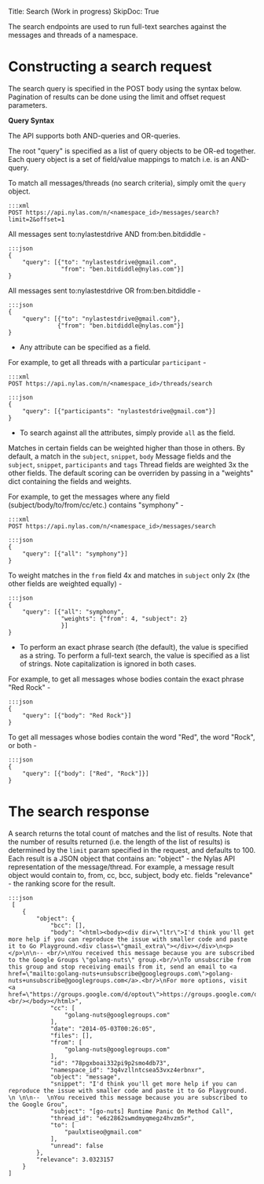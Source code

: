 Title: Search (Work in progress)
SkipDoc: True

The search endpoints are used to run full-text searches against the messages and threads of a namespace.

# Constructing a search request

The search query is specified in the POST body using the syntax below.
Pagination of results can be done using the limit and offset request parameters.

**Query Syntax**

The API supports both AND-queries and OR-queries.

The root "query" is specified as a list of query objects to be OR-ed together.
Each query object is a set of field/value mappings to match i.e. is an AND-query.

To match all messages/threads (no search criteria), simply omit
the `query` object.

```
:::xml
POST https://api.nylas.com/n/<namespace_id>/messages/search?limit=2&offset=1
```

All messages sent to:nylastestdrive AND from:ben.bitdiddle -

```
:::json
{
    "query": [{"to": "nylastestdrive@gmail.com",
               "from": "ben.bitdiddle@nylas.com"}]
}
```

All messages sent to:nylastestdrive OR from:ben.bitdiddle -

```
:::json
{
    "query": [{"to": "nylastestdrive@gmail.com"},
              {"from": "ben.bitdiddle@nylas.com"}]
}
```

* Any attribute can be specified as a field.

For example, to get all threads with a particular `participant` -

```
:::xml
POST https://api.nylas.com/n/<namespace_id>/threads/search
```

```
:::json
{
    "query": [{"participants": "nylastestdrive@gmail.com"}]
}
```

* To search against all the attributes, simply provide `all` as the field.

Matches in certain fields can be weighted higher than those in others. By default,
a match in the `subject`, `snippet`, `body` Message fields and the `subject`, `snippet`,
`participants` and `tags` Thread fields are weighted 3x the other fields.
The default scoring can be overriden by passing in a "weights" dict containing the fields and weights.

For example, to get the messages where any field (subject/body/to/from/cc/etc.) contains "symphony" -

```
:::xml
POST https://api.nylas.com/n/<namespace_id>/messages/search
```

```
:::json
{
    "query": [{"all": "symphony"}]
}
```

To weight matches in the `from` field 4x and matches in `subject` only 2x
(the other fields are weighted equally) -

```
:::json
{
    "query": [{"all": "symphony",
               "weights": {"from": 4, "subject": 2}
               }]
}
```

* To perform an exact phrase search (the default), the value is specified as a string.
To perform a full-text search, the value is specified as a list of strings.
Note capitalization is ignored in both cases.

For example, to get all messages whose bodies contain the exact phrase "Red Rock" -

```
:::json
{
    "query": [{"body": "Red Rock"}]
}
```

To get all messages whose bodies contain the word "Red", the word "Rock", or both -

```
:::json
{
    "query": [{"body": ["Red", "Rock"]}]
}
```

# The search response

A search returns the total count of matches and the list of results.
Note that the number of results returned (i.e. the length of the list of results) is determined by the `limit` param specified in the request,
and defaults to 100.
Each result is a JSON object that contains an:
"object" - the Nylas API representation of the message/thread.
For example, a message result object would contain to, from, cc, bcc, subject, body etc. fields
"relevance" - the ranking score for the result.

```
:::json
 [
    {
        "object": {
            "bcc": [],
            "body": "<html><body><div dir=\"ltr\">I'd think you'll get more help if you can reproduce the issue with smaller code and paste it to Go Playground.<div class=\"gmail_extra\"></div></div>\n<p></p>\n\n-- <br/>\nYou received this message because you are subscribed to the Google Groups \"golang-nuts\" group.<br/>\nTo unsubscribe from this group and stop receiving emails from it, send an email to <a href=\"mailto:golang-nuts+unsubscribe@googlegroups.com\">golang-nuts+unsubscribe@googlegroups.com</a>.<br/>\nFor more options, visit <a href=\"https://groups.google.com/d/optout\">https://groups.google.com/d/optout</a>.<br/></body></html>",
            "cc": [
                "golang-nuts@googlegroups.com"
            ],
            "date": "2014-05-03T00:26:05",
            "files": [],
            "from": [
                "golang-nuts@googlegroups.com"
            ],
            "id": "78pgxboai332pi9p2smo4db73",
            "namespace_id": "3q4vzllntcsea53vxz4erbnxr",
            "object": "message",
            "snippet": "I'd think you'll get more help if you can reproduce the issue with smaller code and paste it to Go Playground. \n \n\n--  \nYou received this message because you are subscribed to the Google Grou",
            "subject": "[go-nuts] Runtime Panic On Method Call",
            "thread_id": "e6z2862swmdmyqmegz4hvzm5r",
            "to": [
                "paulxtiseo@gmail.com"
            ],
            "unread": false
        },
        "relevance": 3.0323157
    }
]
```
